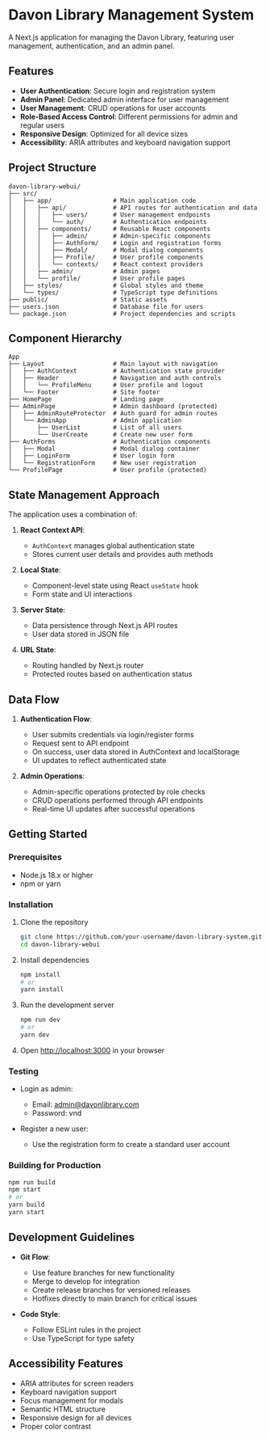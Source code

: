 # Davon Library Management System

A Next.js application for managing the Davon Library, featuring user management, authentication, and an admin panel.

## Features

- **User Authentication**: Secure login and registration system
- **Admin Panel**: Dedicated admin interface for user management
- **User Management**: CRUD operations for user accounts
- **Role-Based Access Control**: Different permissions for admin and regular users
- **Responsive Design**: Optimized for all device sizes
- **Accessibility**: ARIA attributes and keyboard navigation support

## Project Structure

```
davon-library-webui/
├── src/
│   ├── app/                 # Main application code
│   │   ├── api/             # API routes for authentication and data
│   │   │   ├── users/       # User management endpoints
│   │   │   └── auth/        # Authentication endpoints
│   │   ├── components/      # Reusable React components
│   │   │   ├── admin/       # Admin-specific components
│   │   │   ├── AuthForm/    # Login and registration forms
│   │   │   ├── Modal/       # Modal dialog components
│   │   │   ├── Profile/     # User profile components
│   │   │   └── contexts/    # React context providers
│   │   ├── admin/           # Admin pages
│   │   └── profile/         # User profile pages
│   ├── styles/              # Global styles and theme
│   └── types/               # TypeScript type definitions
├── public/                  # Static assets
├── users.json               # Database file for users
└── package.json             # Project dependencies and scripts
```

## Component Hierarchy

```
App
├── Layout                   # Main layout with navigation
│   ├── AuthContext          # Authentication state provider
│   ├── Header               # Navigation and auth controls
│   │   └── ProfileMenu      # User profile and logout
│   └── Footer               # Site footer
├── HomePage                 # Landing page
├── AdminPage                # Admin dashboard (protected)
│   ├── AdminRouteProtector  # Auth guard for admin routes
│   └── AdminApp             # Admin application
│       ├── UserList         # List of all users
│       └── UserCreate       # Create new user form
├── AuthForms                # Authentication components
│   ├── Modal                # Modal dialog container
│   ├── LoginForm            # User login form
│   └── RegistrationForm     # New user registration
└── ProfilePage              # User profile (protected)
```

## State Management Approach

The application uses a combination of:

1. **React Context API**:

   - `AuthContext` manages global authentication state
   - Stores current user details and provides auth methods

2. **Local State**:

   - Component-level state using React `useState` hook
   - Form state and UI interactions

3. **Server State**:

   - Data persistence through Next.js API routes
   - User data stored in JSON file

4. **URL State**:
   - Routing handled by Next.js router
   - Protected routes based on authentication status

## Data Flow

1. **Authentication Flow**:

   - User submits credentials via login/register forms
   - Request sent to API endpoint
   - On success, user data stored in AuthContext and localStorage
   - UI updates to reflect authenticated state

2. **Admin Operations**:
   - Admin-specific operations protected by role checks
   - CRUD operations performed through API endpoints
   - Real-time UI updates after successful operations

## Getting Started

### Prerequisites

- Node.js 18.x or higher
- npm or yarn

### Installation

1. Clone the repository

   ```bash
   git clone https://github.com/your-username/davon-library-system.git
   cd davon-library-webui
   ```

2. Install dependencies

   ```bash
   npm install
   # or
   yarn install
   ```

3. Run the development server

   ```bash
   npm run dev
   # or
   yarn dev
   ```

4. Open [http://localhost:3000](http://localhost:3000) in your browser

### Testing

- Login as admin:

  - Email: admin@davonlibrary.com
  - Password: vnd

- Register a new user:
  - Use the registration form to create a standard user account

### Building for Production

```bash
npm run build
npm start
# or
yarn build
yarn start
```

## Development Guidelines

- **Git Flow**:

  - Use feature branches for new functionality
  - Merge to develop for integration
  - Create release branches for versioned releases
  - Hotfixes directly to main branch for critical issues

- **Code Style**:
  - Follow ESLint rules in the project
  - Use TypeScript for type safety

## Accessibility Features

- ARIA attributes for screen readers
- Keyboard navigation support
- Focus management for modals
- Semantic HTML structure
- Responsive design for all devices
- Proper color contrast
